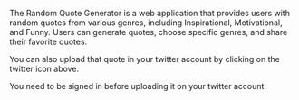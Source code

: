 The Random Quote Generator is a web application that provides users with random quotes from various genres, including Inspirational, Motivational, and Funny. Users can generate quotes, choose specific genres, and share their favorite quotes.

You can also upload that quote in your twitter account by clicking on the twitter icon above.

You need to be signed in before uploading it on your twitter account.
